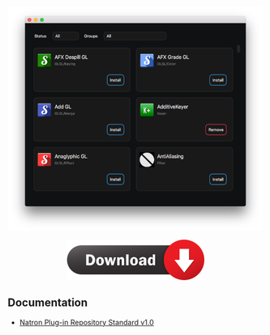 ![Screenshot](screenshot.png)
<p align="center">
    <a href="https://github.com/rodlie/NatronPluginManager/releases/latest" target="_blank"><img src="download.png"></a>
</p>

## Documentation

* [Natron Plug-in Repository Standard v1.0](repo.md)

